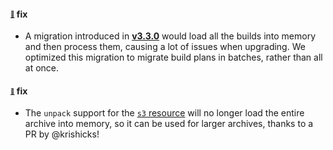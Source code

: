 #### <sub><sup><a name="v334-note-1" href="#v334-note-1">:link:</a></sup></sub> fix

* A migration introduced in [**v3.3.0**](https://github.com/concourse/concourse/releases/tag/v3.3.0) would load all the builds into memory and then process them, causing a lot of issues when upgrading. We  optimized this migration to migrate build plans in batches, rather than all at once.
  
  
 #### <sub><sup><a name="v334-note-2" href="#v334-note-2">:link:</a></sup></sub> fix

* The `unpack` support for the [`s3` resource](https://github.com/concourse/s3-resource) will no longer load the entire archive into memory, so it can be used for larger archives, thanks to a PR by @krishicks!
  
  


